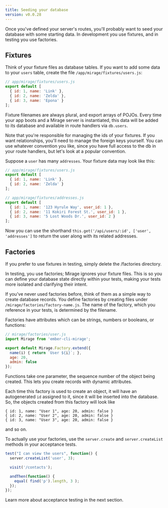 ```yaml
---
title: Seeding your database
version: v0.0.28
---
```


Once you've defined your server's routes, you'll probably want to seed your database with some starting data. In development you use fixtures, and in testing you use factories.

## Fixtures

Think of your fixture files as database tables. If you want to add some data to your `users` table, create the file `/app/mirage/fixtures/users.js`:

```js
// app/mirage/fixtures/users.js
export default [
  { id: 1, name: 'Link' },
  { id: 2, name: 'Zelda' },
  { id: 3, name: 'Epona' }
];
```

Fixture filenames are always plural, and export arrays of POJOs. Every time your app boots and a Mirage server is instantiated, this data will be added to its database and available in route handlers via `db.users`.

Note that you're responsible for managing the ids of your fixtures. If you want relationships, you'll need to manage the foreign keys yourself. You can use whatever convention you like, since you have full access to the db in your route handlers, but let's look at a popular convention.

Suppose a `user` has many `addresses`. Your fixture data may look like this:

```js
// app/mirage/fixtures/users.js
export default [
  { id: 1, name: 'Link' },
  { id: 2, name: 'Zelda' }
];

// app/mirage/fixtures/addresses.js
export default [
  { id: 1, name: '123 Hyrule Way', user_id: 1 },
  { id: 2, name: '11 Kokiri Forest St.', user_id: 1 },
  { id: 3, name: '5 Lost Woods Dr.', user_id: 2 }
];
```

Now you can use the shorthand `this.get('/api/users/:id', ['user', 'addresses']` to return the user along with its related addresses.

## Factories

<aside class='Docs-page__aside'>
  <p>If you prefer to use fixtures in testing, simply delete the /factories directory.</p>
</aside>

In testing, you use factories; Mirage ignores your fixture files. This is so you can define your database state directly within your tests, making your tests more isolated and clarifying their intent.

If you've never used factories before, think of them as a simple way to create database records. You define factories by creating files under `/mirage/factories/factory-name.js`. The name of the factory, which you reference in your tests, is determined by the filename.

Factories have attributes which can be strings, numbers or booleans, or functions:

```js
// mirage/factories/user.js
import Mirage from 'ember-cli-mirage';

export default Mirage.Factory.extend({
  name(i) { return `User ${i}`; },
  age: 20,
  admin: false
});
```

Functions take one parameter, the sequence number of the object being created. This lets you create records with dynamic attributes.

Each time this factory is used to create an object, it will have an autogenerated `id` assigned to it, since it will be inserted into the database. So, the objects created from this factory will look like

    { id: 1, name: "User 1", age: 20, admin: false }
    { id: 2, name: "User 2", age: 20, admin: false }
    { id: 3, name: "User 3", age: 20, admin: false }

and so on.

To actually use your factories, use the `server.create` and `server.createList` methods in your acceptance tests.

```js
test("I can view the users", function() {
  server.createList('user', 3);

  visit('/contacts');

  andThen(function() {
    equal( find('p').length, 3 );
  });
});
```

Learn more about acceptance testing in the next section.
